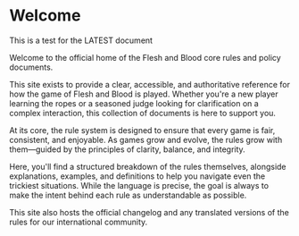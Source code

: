 # Welcome

This is a test for the LATEST document

Welcome to the official home of the Flesh and Blood core rules and policy documents.

This site exists to provide a clear, accessible, and authoritative reference for how the game of Flesh and Blood is played. Whether you're a new player learning the ropes or a seasoned judge looking for clarification on a complex interaction, this collection of documents is here to support you.

At its core, the rule system is designed to ensure that every game is fair, consistent, and enjoyable. As games grow and evolve, the rules grow with them—guided by the principles of clarity, balance, and integrity.

Here, you'll find a structured breakdown of the rules themselves, alongside explanations, examples, and definitions to help you navigate even the trickiest situations. While the language is precise, the goal is always to make the intent behind each rule as understandable as possible.

This site also hosts the official changelog and any translated versions of the rules for our international community.